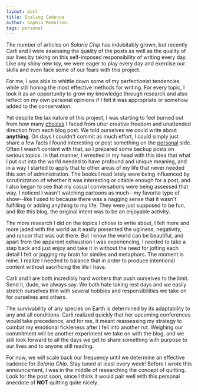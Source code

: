```yaml
---
layout: post
title: Scaling Cadence
author: Sophia Medallon
tags: personal
---
```


The number of articles on *Solaria Chip* has indubitably grown, but recently Carli and I were assessing the quality of the posts as well as the quality of our lives by taking on this self-imposed responsibility of writing every day. Like any shiny new toy, we were eager to play every day and exercise our skills and even face some of our fears with this project. 

For me, I was able to whittle down some of my perfectionist tendencies while still honing the most effective methods for writing. For every topic, I took it as an opportunity to grow my knowledge through research and also reflect on my own personal opinions if I felt it was appropriate or somehow added to the conservation. 

Yet despite the lax nature of this project, I was starting to feel burned out from how many [choices](https://solariachip.github.io/Indecision-and-Inconsistency/) I faced from utter creative freedom and unattended direction from each blog post. We told ourselves we could write about **anything**. On days I couldn't commit as much effort, I could simply just share a few facts I found interesting or post something on the [personal](https://solariachip.github.io/tag/personal/) side. Often I wasn't content with that, so I prepared some backup posts on serious topics. In that manner, I wrestled in my head with this idea that what I put out into the world needed to have profound and unique meaning, and in a way I started to apply that to other areas of my life that never needed this sort of administration. The books I read lately were being influenced by scrutinization of whether it was interesting or citable enough for a post, and I also began to see that my casual conversations were being assessed that way. I noticed I wasn't watching cartoons as much--my favorite type of show--like I used to because there was a nagging sense that it wasn't fulfilling or adding anything to my life. They were just supposed to be fun, and like this blog, the original intent was to be an enjoyable activity.

The more research I did on the topics I chose to write about, I felt more and more jaded with the world as it easily presented the ugliness, negativity, and rancor that was out there. But I know the world can be beautiful, and apart from the apparent exhaustion I was experiencing, I needed to take a step back and just enjoy and take it in without the need for jotting each detail I felt or jogging my brain for similes and metaphors. The moment is mine. I realize I needed to balance that in order to produce intentional content without sacrificing the life I have. 

Carli and I are both incredibly hard workers that push ourselves to the limit. Send it, dude, we always say. We both hate taking rest days and we easily stretch ourselves thin with several hobbies and responsibilities we take on for ourselves and others. 

The survivability of any species on Earth is determined by its adaptability to any and all conditions. Carli realized quickly that her upcoming conferences would take precedence, and for me, it meant reassessing my strategy to combat my emotional fickleness after I fell into another rut. Weighing our commitment will be another experiment we take on with the blog, and we still look forward to all the days we get to share something with purpose to our lives and to anyone still reading. 

For now, we will scale back our frequency until we determine an effective cadence for *Solaria Chip*. Stay tuned at least every week! Before I wrote this announcement, I was in the middle of researching the concept of quitting. Look for the post soon, since I think it would pair well with this personal anecdote of **NOT** quitting quite nicely.

